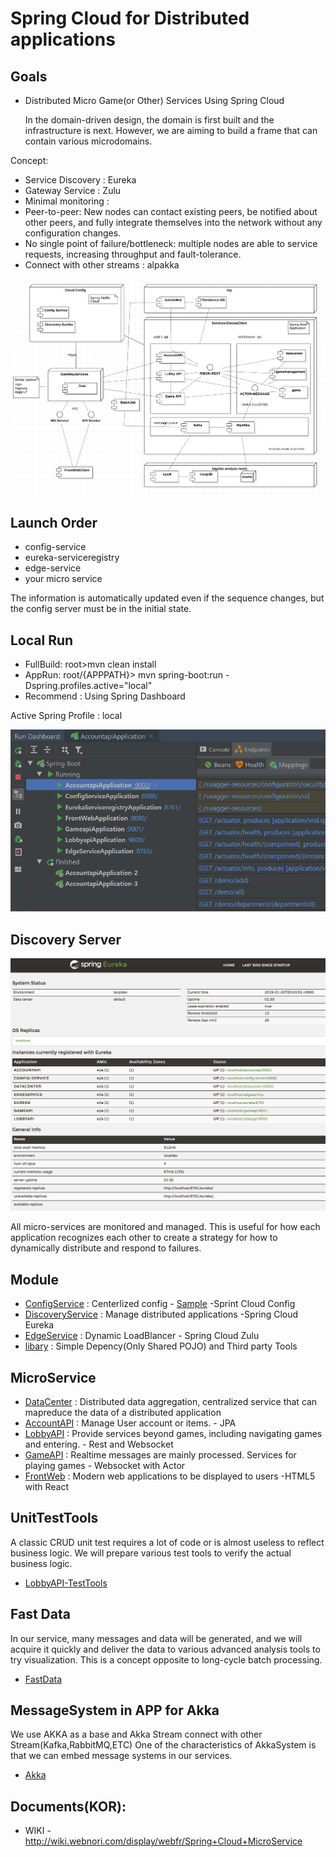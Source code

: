 # Spring Cloud for Distributed applications


## Goals
- Distributed Micro Game(or Other) Services Using Spring Cloud

    In the domain-driven design, the domain is first built and the infrastructure is next. However, 
    we are aiming to build a frame that can contain various microdomains.

Concept:
* Service Discovery : Eureka
* Gateway Service : Zulu
* Minimal monitoring : 
* Peer-to-peer: New nodes can contact existing peers, be notified about other peers, and fully integrate themselves into the network without any configuration changes.
* No single point of failure/bottleneck: multiple nodes are able to service requests, increasing throughput and fault-tolerance.
* Connect with other streams : alpakka

![Alt text](library/doc-res/spring-cloud-arc.png)

## Launch Order
* config-service
* eureka-serviceregistry
* edge-service
* your micro service
    
The information is automatically updated even if the sequence changes, but the config server must be in the initial state.

## Local Run
* FullBuild: root>mvn clean install
* AppRun: root/{APPPATH}> mvn spring-boot:run -Dspring.profiles.active="local"
* Recommend : Using Spring Dashboard

Active Spring Profile : local

![Alt text](library/doc-res/spring-dashboard.png)

## Discovery Server

![image](library/doc-res/eureka-preview.png)

All micro-services are monitored and managed.
This is useful for how each application recognizes each other to create a strategy for how to dynamically distribute and respond to failures.



## Module
* [ConfigService](config-service) : Centerlized config - [Sample](/library/config-sample) -Sprint Cloud Config
* [DiscoveryService](eureka-serviceregistry) : Manage distributed applications -Spring Cloud Eureka
* [EdgeService](edge-service) : Dynamic LoadBlancer - Spring Cloud Zulu
* [libary](library) : Simple Depency(Only Shared POJO) and Third party Tools

## MicroService
* [DataCenter](datacenter) : Distributed data aggregation, centralized service that can mapreduce the data of a distributed application
* [AccountAPI](accountapi) : Manage User account or items. - JPA
* [LobbyAPI](lobbyapi) : Provide services beyond games, including navigating games and entering. - Rest and Websocket
* [GameAPI](gameapi) : Realtime messages are mainly processed. Services for playing games - Websocket with Actor
* [FrontWeb](front-web) : Modern web applications to be displayed to users -HTML5 with React

## UnitTestTools
A classic CRUD unit test requires a lot of code or is almost useless to reflect business logic. We will prepare various test tools to verify the actual business logic.

* [LobbyAPI-TestTools](lobbyapi/src/test)

## Fast Data
In our service, many messages and data will be generated, and we will acquire it quickly and deliver the data to various advanced analysis tools to try visualization. This is a concept opposite to long-cycle batch processing.

* [FastData](fastdata.md)

## MessageSystem in APP for Akka 

We use AKKA as a base and Akka Stream connect with other Stream(Kafka,RabbitMQ,ETC)
One of the characteristics of AkkaSystem is that we can embed message systems in our services.

* [Akka](library/akka.MD)

## Documents(KOR):
* WIKI - http://wiki.webnori.com/display/webfr/Spring+Cloud+MicroService



